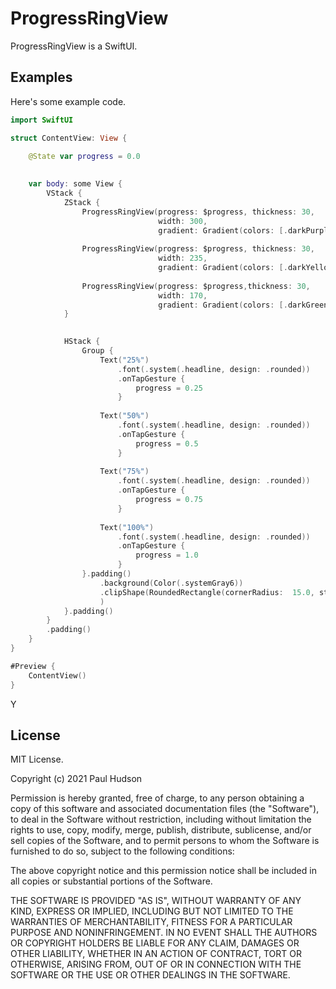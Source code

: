 # ProgressRingView



ProgressRingView is a SwiftUI.






## Examples

Here's some example code. 

```swift
import SwiftUI

struct ContentView: View {

    @State var progress = 0.0
    
    
    var body: some View {
        VStack {
            ZStack {
                ProgressRingView(progress: $progress, thickness: 30,
                                 width: 300,
                                 gradient: Gradient(colors: [.darkPurple, .lightPurple]))
                
                ProgressRingView(progress: $progress, thickness: 30,
                                 width: 235,
                                 gradient: Gradient(colors: [.darkYellow, .lightYellow]))
                
                ProgressRingView(progress: $progress,thickness: 30,
                                 width: 170,
                                 gradient: Gradient(colors: [.darkGreen, .lightGreen]))
            }
 

            HStack {
                Group {
                    Text("25%")
                        .font(.system(.headline, design: .rounded))
                        .onTapGesture {
                            progress = 0.25
                        }
                    
                    Text("50%")
                        .font(.system(.headline, design: .rounded))
                        .onTapGesture {
                            progress = 0.5
                        }
                    
                    Text("75%")
                        .font(.system(.headline, design: .rounded))
                        .onTapGesture {
                            progress = 0.75
                        }
                    
                    Text("100%")
                        .font(.system(.headline, design: .rounded))
                        .onTapGesture {
                            progress = 1.0
                        }
                }.padding()
                    .background(Color(.systemGray6))
                    .clipShape(RoundedRectangle(cornerRadius:  15.0, style: .continuous)
                    )
            }.padding()
        }
        .padding()
    }
}

#Preview {
    ContentView()
}
```

Y
## License

MIT License.

Copyright (c) 2021 Paul Hudson

Permission is hereby granted, free of charge, to any person obtaining a copy of this software and associated documentation files (the "Software"), to deal in the Software without restriction, including without limitation the rights to use, copy, modify, merge, publish, distribute, sublicense, and/or sell copies of the Software, and to permit persons to whom the Software is furnished to do so, subject to the following conditions:

The above copyright notice and this permission notice shall be included in all copies or substantial portions of the Software.

THE SOFTWARE IS PROVIDED "AS IS", WITHOUT WARRANTY OF ANY KIND, EXPRESS OR IMPLIED, INCLUDING BUT NOT LIMITED TO THE WARRANTIES OF MERCHANTABILITY, FITNESS FOR A PARTICULAR PURPOSE AND NONINFRINGEMENT. IN NO EVENT SHALL THE AUTHORS OR COPYRIGHT HOLDERS BE LIABLE FOR ANY CLAIM, DAMAGES OR OTHER LIABILITY, WHETHER IN AN ACTION OF CONTRACT, TORT OR OTHERWISE, ARISING FROM, OUT OF OR IN CONNECTION WITH THE SOFTWARE OR THE USE OR OTHER DEALINGS IN THE SOFTWARE.
